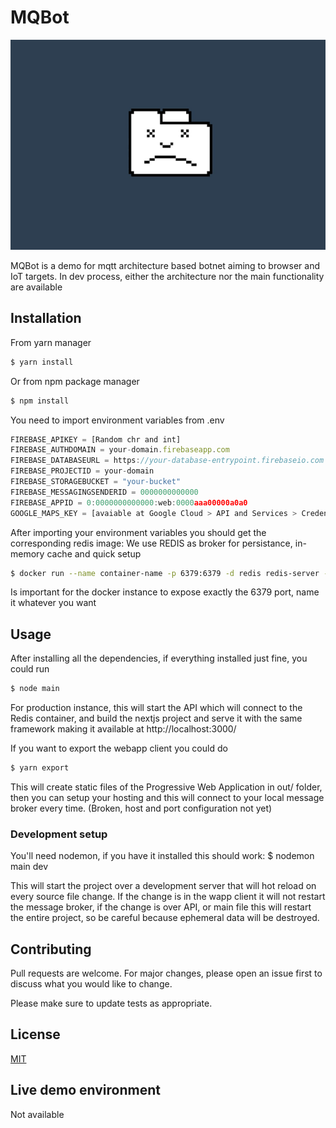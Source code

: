 # MQBot
![Alt text](/crash.png?raw=true)

MQBot is a demo for mqtt architecture based botnet aiming to browser and IoT targets. In dev process, either the architecture nor the main functionality are available
## Installation
From yarn manager
```bash
$ yarn install
```
Or from npm package manager
```bash
$ npm install
```
You need to import environment variables from .env 
```javascript
FIREBASE_APIKEY = [Random chr and int]
FIREBASE_AUTHDOMAIN = your-domain.firebaseapp.com
FIREBASE_DATABASEURL = https://your-database-entrypoint.firebaseio.com
FIREBASE_PROJECTID = your-domain
FIREBASE_STORAGEBUCKET = "your-bucket"
FIREBASE_MESSAGINGSENDERID = 0000000000000
FIREBASE_APPID = 0:0000000000000:web:0000aaa00000a0a0
GOOGLE_MAPS_KEY = [avaiable at Google Cloud > API and Services > Credentials]
```
After importing your environment variables you should get the corresponding redis image:
We use REDIS as broker for persistance, in-memory cache and quick setup
```bash
$ docker run --name container-name -p 6379:6379 -d redis redis-server --appendonly yes
```
Is important for the docker instance to expose exactly the 6379 port, name it whatever you want

## Usage
After installing all the dependencies, if everything installed just fine, you could run 
```bash
$ node main
```
For production instance, this will start the API which will connect to the Redis container, and build the nextjs project and serve it with the same framework making it available at
http://localhost:3000/

If you want to export the webapp client you could do
```bash
$ yarn export
```
This will create static files of the Progressive Web Application in out/ folder, then you can setup your hosting and this will connect to your local message broker every time. (Broken, host and port configuration not yet)

### Development setup
You'll need nodemon, if you have it installed this should work:
$ nodemon main dev

This will start the project over a development server that will hot reload on every source file change. If the change is in the wapp client it will not restart the message broker, if the change is over API, or main file this will restart the entire project, so be careful because ephemeral data will be destroyed.


## Contributing
Pull requests are welcome. For major changes, please open an issue first to discuss what you would like to change.

Please make sure to update tests as appropriate.

## License
[MIT](https://choosealicense.com/licenses/mit/)
## Live demo environment
Not available

